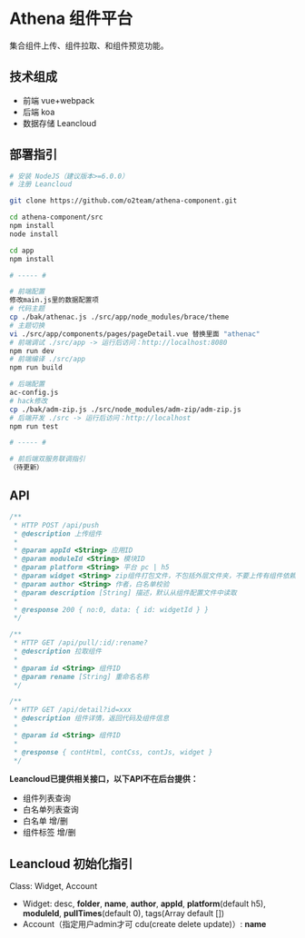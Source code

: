 # Athena 组件平台

集合组件上传、组件拉取、和组件预览功能。

## 技术组成

- 前端 vue+webpack
- 后端 koa
- 数据存储 Leancloud

## 部署指引

``` bash
# 安装 NodeJS（建议版本>=6.0.0）
# 注册 Leancloud

git clone https://github.com/o2team/athena-component.git

cd athena-component/src
npm install
node install

cd app
npm install

# ----- #

# 前端配置
修改main.js里的数据配置项
# 代码主题
cp ./bak/athenac.js ./src/app/node_modules/brace/theme
# 主题切换
vi ./src/app/components/pages/pageDetail.vue 替换里面 "athenac"
# 前端调试 ./src/app -> 运行后访问：http://localhost:8080
npm run dev
# 前端编译 ./src/app
npm run build

# 后端配置
ac-config.js
# hack修改
cp ./bak/adm-zip.js ./src/node_modules/adm-zip/adm-zip.js
# 后端开发 ./src -> 运行后访问：http://localhost
npm run test

# ----- #

# 前后端双服务联调指引
（待更新）
```

## API

``` javascript
/**
 * HTTP POST /api/push
 * @description 上传组件
 *
 * @param appId <String> 应用ID
 * @param moduleId <String> 模块ID
 * @param platform <String> 平台 pc | h5
 * @param widget <String> zip组件打包文件，不包括外层文件夹，不要上传有组件依赖的组件
 * @param author <String> 作者，白名单校验
 * @param description [String] 描述，默认从组件配置文件中读取
 * 
 * @response 200 { no:0, data: { id: widgetId } }
 */
```

``` javascript
/**
 * HTTP GET /api/pull/:id/:rename?
 * @description 拉取组件
 * 
 * @param id <String> 组件ID
 * @param rename [String] 重命名名称
 */
```

``` javascript
/**
 * HTTP GET /api/detail?id=xxx
 * @description 组件详情，返回代码及组件信息
 * 
 * @param id <String> 组件ID
 *
 * @response { contHtml, contCss, contJs, widget }
 */
```

**Leancloud已提供相关接口，以下API不在后台提供：**

- 组件列表查询
- 白名单列表查询
- 白名单 增/删
- 组件标签 增/删

## Leancloud 初始化指引

Class: Widget, Account

- Widget: desc, **folder**, **name**, **author**, **appId**, **platform**(default h5), **moduleId**, **pullTimes**(default 0), tags(Array default [])
- Account（指定用户admin才可 cdu(create delete update)）: **name**

